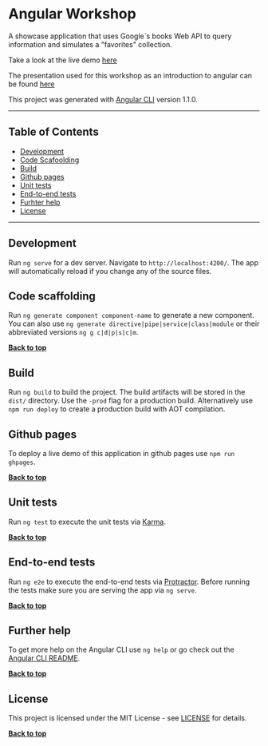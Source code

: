 # Angular Workshop

A showcase application that uses Google´s books Web API to query information and simulates a "favorites" collection.

Take a look at the live demo [here](https://jotatoledo.github.io/angular-workshop/) 

The presentation used for this workshop as an introduction to angular can be found [here](https://prezi.com/p/dmff_57wgspq/)

This project was generated with [Angular CLI](https://github.com/angular/angular-cli) version 1.1.0. 

---

## Table of Contents

* [Development](#development)
* [Code Scafoolding](#code-scaffolding)
* [Build](#build)
* [Github pages](#github-pages)
* [Unit tests](#unit-tests)
* [End-to-end tests](#end-to-end-tests)
* [Furhter help](#further-help)
* [License](#license)

---

## Development

Run `ng serve` for a dev server. Navigate to `http://localhost:4200/`. The app will automatically reload if you change any of the source files.

## Code scaffolding

Run `ng generate component component-name` to generate a new component. You can also use `ng generate directive|pipe|service|class|module` or their abbreviated versions `ng g c|d|p|s|c|m`.

**[Back to top](#table-of-contents)**

## Build

Run `ng build` to build the project. The build artifacts will be stored in the `dist/` directory. Use the `-prod` flag for a production build. Alternatively use `npm run deploy` to create a production build with AOT compilation.

## Github pages

To deploy a live demo of this application in github pages use `npm run ghpages`. 

**[Back to top](#table-of-contents)**

## Unit tests

Run `ng test` to execute the unit tests via [Karma](https://karma-runner.github.io).

**[Back to top](#table-of-contents)**

## End-to-end tests

Run `ng e2e` to execute the end-to-end tests via [Protractor](http://www.protractortest.org/).
Before running the tests make sure you are serving the app via `ng serve`.

**[Back to top](#table-of-contents)**

## Further help

To get more help on the Angular CLI use `ng help` or go check out the [Angular CLI README](https://github.com/angular/angular-cli/blob/master/README.md).

**[Back to top](#table-of-contents)**

## License

This project is licensed under the MIT License - see [LICENSE](https://github.com/jotatoledo/angular-workshop/blob/master/LICENSE) for details.

**[Back to top](#table-of-contents)**